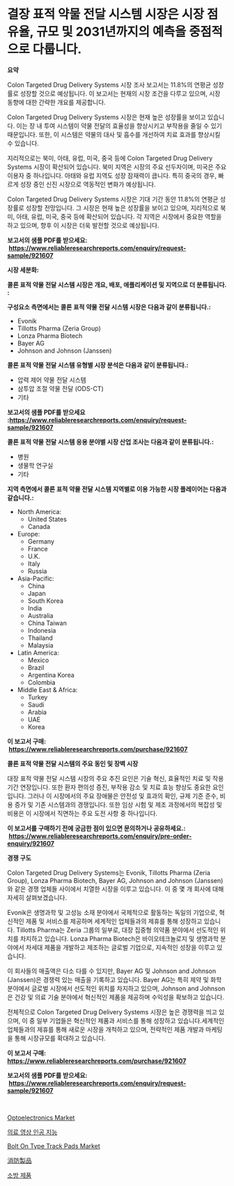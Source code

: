 <p><h1>결장 표적 약물 전달 시스템 시장은 시장 점유율, 규모 및 2031년까지의 예측을 중점적으로 다룹니다.</h1></p><p><strong>요약</strong></p>
<p><p>Colon Targeted Drug Delivery Systems 시장 조사 보고서는 11.8%의 연평균 성장률로 성장할 것으로 예상됩니다. 이 보고서는 현재의 시장 조건을 다루고 있으며, 시장 동향에 대한 간략한 개요를 제공합니다.</p><p>Colon Targeted Drug Delivery Systems 시장은 현재 높은 성장률을 보이고 있습니다. 이는 장 내 투여 시스템이 약물 전달의 효율성을 향상시키고 부작용을 줄일 수 있기 때문입니다. 또한, 이 시스템은 약물의 대사 및 흡수를 개선하여 치료 효과를 향상시킬 수 있습니다.</p><p>지리적으로는 북미, 아태, 유럽, 미국, 중국 등에 Colon Targeted Drug Delivery Systems 시장이 확산되어 있습니다. 북미 지역은 시장의 주요 선두자이며, 미국은 주요 이용자 중 하나입니다. 아태와 유럽 지역도 성장 잠재력이 큽니다. 특히 중국의 경우, 빠르게 성장 중인 신진 시장으로 역동적인 변화가 예상됩니다.</p><p>Colon Targeted Drug Delivery Systems 시장은 기대 기간 동안 11.8%의 연평균 성장률로 성장할 전망입니다. 그 시장은 현재 높은 성장률을 보이고 있으며, 지리적으로 북미, 아태, 유럽, 미국, 중국 등에 확산되어 있습니다. 각 지역은 시장에서 중요한 역할을 하고 있으며, 향후 이 시장은 더욱 발전할 것으로 예상됩니다.</p></p>
<p><strong>보고서의 샘플 PDF를 받으세요: &nbsp;<a href="https://www.reliableresearchreports.com/enquiry/request-sample/921607">https://www.reliableresearchreports.com/enquiry/request-sample/921607</a></strong></p>
<p><strong>시장 세분화:</strong></p>
<p><strong> 콜론 표적 약물 전달 시스템 시장은 개요, 배포, 애플리케이션 및 지역으로 더 분류됩니다. :</strong></p>
<p><strong>구성요소 측면에서는 콜론 표적 약물 전달 시스템 시장은 다음과 같이 분류됩니다.:</strong></p>
<p><ul><li>Evonik</li><li>Tillotts Pharma (Zeria Group)</li><li>Lonza Pharma Biotech</li><li>Bayer AG</li><li>Johnson and Johnson (Janssen)</li></ul></p>
<p><strong> 콜론 표적 약물 전달 시스템 유형별 시장 분석은 다음과 같이 분류됩니다.:</strong></p>
<p><ul><li>압력 제어 약물 전달 시스템</li><li>삼투압 조절 약물 전달 (ODS-CT)</li><li>기타</li></ul></p>
<p><strong>보고서의 샘플 PDF를 받으세요 :<a href="https://www.reliableresearchreports.com/enquiry/request-sample/921607">https://www.reliableresearchreports.com/enquiry/request-sample/921607</a></strong></p>
<p><strong> 콜론 표적 약물 전달 시스템 응용 분야별 시장 산업 조사는 다음과 같이 분류됩니다.:</strong></p>
<p><ul><li>병원</li><li>생물학 연구실</li><li>기타</li></ul></p>
<p><strong>지역 측면에서 콜론 표적 약물 전달 시스템 지역별로 이용 가능한 시장 플레이어는 다음과 같습니다.:</strong></p>
<p><ul>
    <li>
        North America:
        <ul>
            <li>United States</li>
            <li>Canada</li>
        </ul>
    </li>
    <li>
        Europe:
        <ul>
            <li>Germany</li>
            <li>France</li>
            <li>U.K.</li>
            <li>Italy</li>
            <li>Russia</li>
        </ul>
    </li>
    <li>
        Asia-Pacific:
        <ul>
            <li>China</li>
            <li>Japan</li>
            <li>South Korea</li>
            <li>India</li>
            <li>Australia</li>
            <li>China Taiwan</li>
            <li>Indonesia</li>
            <li>Thailand</li>
            <li>Malaysia</li>
        </ul>
    </li>
    <li>
        Latin America:
        <ul>
            <li>Mexico</li>
            <li>Brazil</li>
            <li>Argentina Korea</li>
            <li>Colombia</li>
        </ul>
    </li>
    <li>
        Middle East & Africa:
        <ul>
            <li>Turkey</li>
            <li>Saudi</li>
            <li>Arabia</li>
            <li>UAE</li>
            <li>Korea</li>
        </ul>
    </li>
    </ul></p>
<p><strong>이 보고서 구매: &nbsp;<a href="https://www.reliableresearchreports.com/purchase/921607">https://www.reliableresearchreports.com/purchase/921607</a></strong></p>
<p><strong>콜론 표적 약물 전달 시스템의 주요 동인 및 장벽 시장</strong></p>
<p><p>대장 표적 약물 전달 시스템 시장의 주요 추진 요인은 기술 혁신, 효율적인 치료 및 작용 기간 연장입니다. 또한 환자 편의성 증진, 부작용 감소 및 치료 효능 향상도 중요한 요인입니다. 그러나 이 시장에서의 주요 장애물은 안전성 및 효과의 확인, 규제 기준 준수, 비용 증가 및 기존 시스템과의 경쟁입니다. 또한 임상 시험 및 제조 과정에서의 복잡성 및 비용은 이 시장에서 직면하는 주요 도전 사항 중 하나입니다.</p></p>
<p><strong>이 보고서를 구매하기 전에 궁금한 점이 있으면 문의하거나 공유하세요.: &nbsp;<a href="https://www.reliableresearchreports.com/enquiry/pre-order-enquiry/921607">https://www.reliableresearchreports.com/enquiry/pre-order-enquiry/921607</a></strong></p>
<p><strong>경쟁 구도</strong></p>
<p><p>Colon Targeted Drug Delivery Systems는 Evonik, Tillotts Pharma (Zeria Group), Lonza Pharma Biotech, Bayer AG, Johnson and Johnson (Janssen)와 같은 경쟁 업체들 사이에서 치열한 시장을 이루고 있습니다. 이 중 몇 개 회사에 대해 자세히 살펴보겠습니다.</p><p>Evonik은 생명과학 및 고성능 소재 분야에서 국제적으로 활동하는 독일의 기업으로, 혁신적인 제품 및 서비스를 제공하며 세계적인 업체들과의 제휴를 통해 성장하고 있습니다. Tillotts Pharma는 Zeria 그룹의 일부로, 대장 집중형 의약품 분야에서 선도적인 위치를 차지하고 있습니다. Lonza Pharma Biotech은 바이오테크놀로지 및 생명과학 분야에서 차세대 제품을 개발하고 제조하는 글로벌 기업으로, 지속적인 성장을 이루고 있습니다.</p><p>이 회사들의 매출액은 다소 다를 수 있지만, Bayer AG 및 Johnson and Johnson (Janssen)은 경쟁력 있는 매출을 기록하고 있습니다. Bayer AG는 특히 제약 및 화학 분야에서 글로벌 시장에서 선도적인 위치를 차지하고 있으며, Johnson and Johnson은 건강 및 의료 기술 분야에서 혁신적인 제품을 제공하며 수익성을 확보하고 있습니다.</p><p>전체적으로 Colon Targeted Drug Delivery Systems 시장은 높은 경쟁력을 띄고 있으며, 이 중 일부 기업들은 혁신적인 제품과 서비스를 통해 성장하고 있습니다.세계적인 업체들과의 제휴를 통해 새로운 시장을 개척하고 있으며, 전략적인 제품 개발과 마케팅을 통해 시장규모를 확대하고 있습니다.</p></p>
<p><strong>이 보고서 구매: &nbsp; <a href="https://www.reliableresearchreports.com/purchase/921607">https://www.reliableresearchreports.com/purchase/921607</a></strong></p>
<p><strong>보고서의 샘플 PDF를 받으세요: &nbsp;<a href="https://www.reliableresearchreports.com/enquiry/request-sample/921607">https://www.reliableresearchreports.com/enquiry/request-sample/921607</a></strong><strong></strong></p>
<p>&nbsp;</p>
<p><p><a href="https://github.com/ChiragRp1/Market-Research-Report-List-3/blob/main/optoelectronics-market.md">Optoelectronics Market</a></p><p><a href="https://github.com/sougarounis/Market-Research-Report-List-2/blob/main/7479226182244.md">의료 영상 인공 지능</a></p><p><a href="https://github.com/abdelrhmankishk22/Market-Research-Report-List-3/blob/main/bolt-on-type-track-pads-market.md">Bolt On Type Track Pads Market</a></p><p><a href="https://github.com/lababdou/Market-Research-Report-List-2/blob/main/8832964182248.md">消防製品</a></p><p><a href="https://github.com/laholand/Market-Research-Report-List-2/blob/main/2927699182243.md">소방 제품</a></p></p>